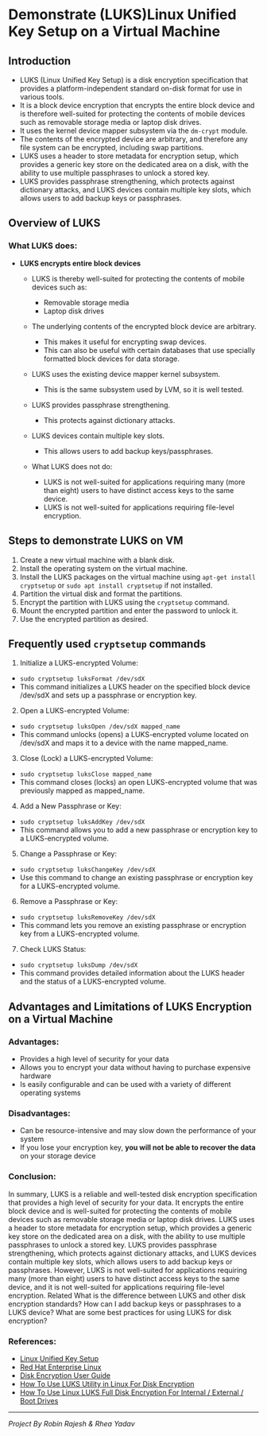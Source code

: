 # Demonstrate (LUKS)Linux Unified Key Setup on a Virtual Machine

## Introduction

- LUKS (Linux Unified Key Setup) is a disk encryption specification that provides a platform-independent standard on-disk format for use in various tools.
- It is a block device encryption that encrypts the entire block device and is therefore well-suited for protecting the contents of mobile devices such as removable storage media or laptop disk drives.
- It uses the kernel device mapper subsystem via the `dm-crypt` module.
- The contents of the encrypted device are arbitrary, and therefore any file system can be encrypted, including swap partitions.
- LUKS uses a header to store metadata for encryption setup, which provides a generic key store on the dedicated area on a disk, with the ability to use multiple passphrases to unlock a stored key.
- LUKS provides passphrase strengthening, which protects against dictionary attacks, and LUKS devices contain multiple key slots, which allows users to add backup keys or passphrases.

## Overview of LUKS
### What LUKS does:
- **LUKS encrypts entire block devices**
  - LUKS is thereby well-suited for protecting the contents of mobile devices such as:
    - Removable storage media
    - Laptop disk drives

  - The underlying contents of the encrypted block device are arbitrary.
    - This makes it useful for encrypting swap devices.
    - This can also be useful with certain databases that use specially formatted block devices for data storage.

  - LUKS uses the existing device mapper kernel subsystem.
    - This is the same subsystem used by LVM, so it is well tested.

  - LUKS provides passphrase strengthening.
    - This protects against dictionary attacks.

  - LUKS devices contain multiple key slots.
    - This allows users to add backup keys/passphrases.

  - What LUKS does not do:
    - LUKS is not well-suited for applications requiring many (more than eight) users to have distinct access keys to the same device.
    - LUKS is not well-suited for applications requiring file-level encryption.

## Steps to demonstrate LUKS on VM
1. Create a new virtual machine with a blank disk.
2. Install the operating system on the virtual machine.
3. Install the LUKS packages on the virtual machine using `apt-get install cryptsetup` or `sudo apt install cryptsetup` if not installed.
4. Partition the virtual disk and format the partitions.
5. Encrypt the partition with LUKS using the `cryptsetup` command.
6. Mount the encrypted partition and enter the password to unlock it.
7. Use the encrypted partition as desired.

## Frequently used `cryptsetup` commands
1. Initialize a LUKS-encrypted Volume:
  - `sudo cryptsetup luksFormat /dev/sdX`
  - This command initializes a LUKS header on the specified block device /dev/sdX and sets up a passphrase or encryption key.
  
  
2. Open a LUKS-encrypted Volume:
  - `sudo cryptsetup luksOpen /dev/sdX mapped_name`
  - This command unlocks (opens) a LUKS-encrypted volume located on /dev/sdX and maps it to a device with the name mapped_name.
  

3. Close (Lock) a LUKS-encrypted Volume:
  - `sudo cryptsetup luksClose mapped_name`
  - This command closes (locks) an open LUKS-encrypted volume that was previously mapped as mapped_name.
 

4. Add a New Passphrase or Key:
  - `sudo cryptsetup luksAddKey /dev/sdX`
  - This command allows you to add a new passphrase or encryption key to a LUKS-encrypted volume.
 
  
5. Change a Passphrase or Key:
  - `sudo cryptsetup luksChangeKey /dev/sdX`
  - Use this command to change an existing passphrase or encryption key for a LUKS-encrypted volume.
 
  
6. Remove a Passphrase or Key:
  - `sudo cryptsetup luksRemoveKey /dev/sdX`
  - This command lets you remove an existing passphrase or encryption key from a LUKS-encrypted volume.
 
  
7. Check LUKS Status:
  - `sudo cryptsetup luksDump /dev/sdX`
  - This command provides detailed information about the LUKS header and the status of a LUKS-encrypted volume.

## Advantages and Limitations of LUKS Encryption on a Virtual Machine
### Advantages:
  - Provides a high level of security for your data
  - Allows you to encrypt your data without having to purchase expensive hardware
  - Is easily configurable and can be used with a variety of different operating systems

### Disadvantages:
  - Can be resource-intensive and may slow down the performance of your system
  - If you lose your encryption key, **you will not be able to recover the data** on your storage device

### Conclusion:
In summary, LUKS is a reliable and well-tested disk encryption specification that provides a high level of security for your data. It encrypts the entire block device and is well-suited for protecting the contents of mobile devices such as removable storage media or laptop disk drives. LUKS uses a header to store metadata for encryption setup, which provides a generic key store on the dedicated area on a disk, with the ability to use multiple passphrases to unlock a stored key. LUKS provides passphrase strengthening, which protects against dictionary attacks, and LUKS devices contain multiple key slots, which allows users to add backup keys or passphrases. However, LUKS is not well-suited for applications requiring many (more than eight) users to have distinct access keys to the same device, and it is not well-suited for applications requiring file-level encryption.
Related
What is the difference between LUKS and other disk encryption standards?
How can I add backup keys or passphrases to a LUKS device?
What are some best practices for using LUKS for disk encryption?

### References:
  - [Linux Unified Key Setup](https://en.wikipedia.org/wiki/Linux_Unified_Key_Setup)
  - [Red Hat Enterprise Linux](https://access.redhat.com/documentation/en-us/red_hat_enterprise_linux/8/html/security_hardening/encrypting-block-devices-using-luks_security-hardening)
  - [Disk Encryption User Guide](https://docs.fedoraproject.org/en-US/quick-docs/encrypting-drives-using-LUKS/)
  - [How To Use LUKS Utility in Linux For Disk Encryption](https://youtube.com/watch?v=nWQB-Wq8V8I)
  - [How To Use Linux LUKS Full Disk Encryption For Internal / External / Boot Drives](https://youtube.com/watch?v=5rlZtasM-Pk&t=0)

---
*Project By Robin Rajesh & Rhea Yadav*
